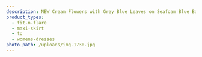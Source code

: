 ```yaml
---
description: NEW Cream Flowers with Grey Blue Leaves on Seafoam Blue Background
product_types:
  - fit-n-flare
  - maxi-skirt
  - to
  - womens-dresses
photo_path: /uploads/img-1730.jpg
---
```

